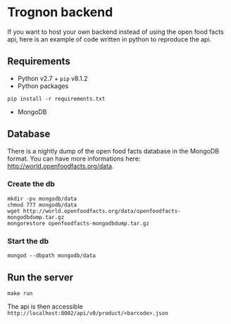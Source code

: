 # Trognon backend
If you want to host your own backend instead of using the open food facts api, here is
an example of code written in python to reproduce the api.

## Requirements
- Python v2.7 + `pip` v8.1.2
- Python packages
```
pip install -r requirements.txt
```
- MongoDB

## Database
There is a nightly dump of the open food facts database in the MongoDB format. You can
have more informations here: http://world.openfoodfacts.org/data.

### Create the db
```
mkdir -pv mongodb/data
chmod 777 mongodb/data
wget http://world.openfoodfacts.org/data/openfoodfacts-mongodbdump.tar.gz
mongorestore openfoodfacts-mongodbdump.tar.gz
```

### Start the db
```
mongod --dbpath mongodb/data
```

## Run the server
```
make run
```

The api is then accessible `http://localhost:8002/api/v0/product/<barcode>.json`
